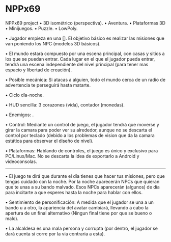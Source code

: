 # NPPx69
NPPx69 project
•	3D isométrico (perspectiva).
•	Aventura.
•	Plataformas 3D
•	Minijuegos.
•	Puzzle.
•	LowPoly.


•	Jugador empieza en una []. El objetivo básico es realizar las misiones que van poniendo los NPC (modelos 3D básicos).

•	El mundo estará compuesto por una escena principal, con casas y sitios a los que se puedan entrar. 
Cada lugar en el que el jugador pueda entrar, tendrá una escena independiente del nivel principal (para tener mas espacio y libertad de creación).

•	Posible mecánica: Si atacas a alguien, todo el mundo cerca de un radio de advertencia te perseguirá hasta matarte.

•	Ciclo día-noche.

• HUD sencilla: 3 corazones (vida), contador (monedas).

• Enemigos: .

• Control: Mediante un control de juego, el jugador tendrá que moverse y girar la camara para poder ver su alrededor, aunque no se descarta el control por teclado (debido a los problemas de vision que da la camara estática para observar el diseño de nivel).

• Plataformas: Hablando de controles, el juego es único y exclusivo para PC/Linux/Mac. No se descarta la idea de exportarlo a Android y videoconsolas.

-------------------------------------------------------------------------------------------------------------------------------

• El juego te dirá que durante el día tienes que hacer tus misiones, pero que tengas cuidado con la noche. Por la noche aparecerán NPCs que quieran que te unas a su bando malvado. Esos NPCs aparecerán (algunos) de día para incitarte a que esperes hasta la noche para hablar con ellos.

• Sentimiento de personificación: A medida que el jugador se una a un bando u a otro, la apariencia del avatar cambiará, llevando a cabo la apertura de un final alternativo (Ningun final tiene por que se bueno o malo).

• La alcaldesa es una mala persona y corrupta (por dentro, el jugador se dará cuenta si corre por la via contraria a esta).
